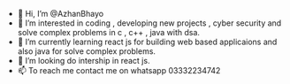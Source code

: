 - 👋 Hi, I’m @AzhanBhayo
- 👀 I’m interested in coding , developing new projects , cyber security and solve complex problems in c , c++ , java with dsa.
- 🌱 I’m currently learning react js for building web based applicaions and also java for solve complex problems.
- 💞️ I’m looking do intership in react js.
- 📫 To reach me contact me on whatsapp 03332234742

<!---
AzhanBhayo/AzhanBhayo is a ✨ special ✨ repository because its `README.md` (this file) appears on your GitHub profile.
You can click the Preview link to take a look at your changes.
--->
